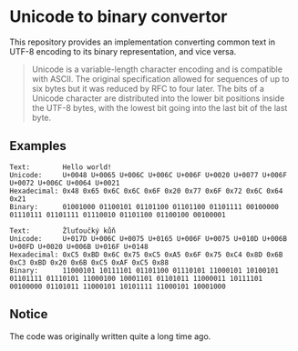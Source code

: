 Unicode to binary convertor
===========================

This repository provides an implementation converting common text in UTF-8 encoding to its binary representation, and vice versa.

> Unicode is a variable-length character encoding and is compatible with ASCII. The original specification allowed for sequences of up to six bytes but it was reduced by RFC to four later. The bits of a Unicode character are distributed into the lower bit positions inside the UTF-8 bytes, with the lowest bit going into the last bit of the last byte.

## Examples

	Text:        Hello world!
	Unicode:     U+0048 U+0065 U+006C U+006C U+006F U+0020 U+0077 U+006F U+0072 U+006C U+0064 U+0021
	Hexadecimal: 0x48 0x65 0x6C 0x6C 0x6F 0x20 0x77 0x6F 0x72 0x6C 0x64 0x21
	Binary:      01001000 01100101 01101100 01101100 01101111 00100000 01110111 01101111 01110010 01101100 01100100 00100001

	Text:        Žluťoučký kůň
	Unicode:     U+017D U+006C U+0075 U+0165 U+006F U+0075 U+010D U+006B U+00FD U+0020 U+006B U+016F U+0148
	Hexadecimal: 0xC5 0xBD 0x6C 0x75 0xC5 0xA5 0x6F 0x75 0xC4 0x8D 0x6B 0xC3 0xBD 0x20 0x6B 0xC5 0xAF 0xC5 0x88
	Binary:      11000101 10111101 01101100 01110101 11000101 10100101 01101111 01110101 11000100 10001101 01101011 11000011 10111101 00100000 01101011 11000101 10101111 11000101 10001000

## Notice

The code was originally written quite a long time ago.
